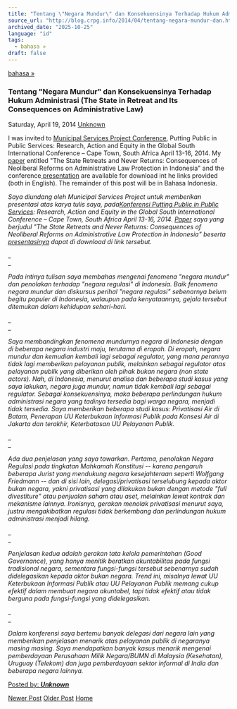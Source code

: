 ```yaml
---
title: "Tentang \"Negara Mundur\" dan Konsekuensinya Terhadap Hukum Administrasi (The State in Retreat and Its Consequences on Administrative Law) | Center for Regulation, Policy and Governance (CRPG)"
source_url: "http://blog.crpg.info/2014/04/tentang-negara-mundur-dan.html"
archived_date: "2025-10-25"
language: "id"
tags:
  - bahasa »
draft: false
---
```


[bahasa »](http://blog.crpg.info/search/label/bahasa)

###  Tentang "Negara Mundur" dan Konsekuensinya Terhadap Hukum Administrasi (The State in Retreat and Its Consequences on Administrative Law) 

Saturday, April 19, 2014  [ Unknown ](https://www.blogger.com/profile/00655928445009738553 "author profile")

I was invited to [Municipal Services Project Conference](http://www.municipalservicesproject.org/about-conference), Putting Public in Public Services: Research, Action and Equity in the Global South International Conference – Cape Town, South Africa April 13-16, 2014. My [paper](http://papers.ssrn.com/sol3/papers.cfm?abstract_id=2426804) entitled "The State Retreats and Never Returns: Consequences of Neoliberal Reforms on Administrative Law Protection in Indonesia" and the conference[ presentation](http://www.slideshare.net/movanet/presentation-33708982) are available for download int he links provided (both in English). The remainder of this post will be in Bahasa Indonesia.

  


_Saya diundang oleh Municipal Services Project untuk memberikan presentasi atas karya tulis saya, pada[Konferensi Putting Public in Public Services](http://www.municipalservicesproject.org/about-conference): Research, Action and Equity in the Global South International Conference – Cape Town, South Africa April 13-16, 2014. [Paper](http://papers.ssrn.com/sol3/papers.cfm?abstract_id=2426804) saya yang berjudul "The State Retreats and Never Returns: Consequences of Neoliberal Reforms on Administrative Law Protection in Indonesia" beserta[ presentasinya](http://www.slideshare.net/movanet/presentation-33708982) dapat di download di link tersebut._

_  
_

_Pada intinya tulisan saya membahas mengenai fenomena "negara mundur" dan penolakan terhadap "negara regulasi" di Indonesia. Baik fenomena negara mundur dan diskursus perihal "negara regulasi" sebenarnya belum begitu populer di Indonesia, walaupun pada kenyataannya, gejala tersebut ditemukan dalam kehidupan sehari-hari._

_  
_

_Saya membandingkan fenomena mundurnya negara di Indonesia dengan di beberapa negara industri maju, terutama di eropah. Di eropah, negara mundur dan kemudian kembali lagi sebagai regulator, yang mana perannya tidak lagi memberikan pelayanan publik, melainkan sebagai regulator atas pelayanan publik yang diberikan oleh pihak bukan negara (non state actors). Nah, di Indonesia, menurut analisa dan beberapa studi kasus yang saya lakukan, negara juga mundur, namun tidak kembali lagi sebagai regulator. Sebagai konsekuensinya, maka beberapa perlindungan hukum administrasi negara yang tadinya tersedia bagi warga negara, menjadi tidak tersedia. Saya memberikan beberapa studi kasus: Privatisasi Air di Batam, Penerapan UU Keterbukaan Informasi Publik pada Konsesi Air di Jakarta dan terakhir, Keterbatasan UU Pelayanan Publik._

_  
_

_Ada dua penjelasan yang saya tawarkan. Pertama, penolakan Negara Regulasi pada tingkatan Mahkamah Konstitusi -- karena pengaruh beberapa Jurist yang mendukung negara kesejahteraan seperti Wolfgang Friedmann -- dan di sisi lain, delegasi/privatisasi terselubung kepada aktor bukan negara, yakni privatisasi yang dilakukan bukan dengan metode "full divestiture" atau penjualan saham atau aset, melainkan lewat kontrak dan mekanisme lainnya. Ironisnya, gerakan menolak privatisasi menurut saya, justru mengakibatkan regulasi tidak berkembang dan perlindungan hukum administrasi menjadi hilang._

_  
_

_Penjelasan kedua adalah gerakan tata kelola pemerintahan (Good Governance), yang hanya menitik beratkan akuntabilitas pada fungsi tradisional negara, sementara fungsi-fungsi tersebut sebenarnya sudah didelegasikan kepada aktor bukan negara. Trend ini, misalnya lewat UU Keterbukaan Informasi Publik atau UU Pelayanan Publik memang cukup efektif dalam membuat negara akuntabel, tapi tidak efektif atau tidak berguna pada fungsi-fungsi yang didelegasikan._

_  
_

_Dalam konferensi saya bertemu banyak delegasi dari negara lain yang memberikan penjelasan menarik atas pelayanan publik di negaranya masing masing. Saya mendapatkan banyak kasus menarik mengenai pemberdayaan Perusahaan Milik Negara/BUMN di Malaysia (Kesehatan), Uruguay (Telekom) dan juga pemberdayaan sektor informal di India dan beberapa negara lainnya._

[ Posted by: _**Unknown**_ ](https://www.blogger.com/profile/00655928445009738553 "author profile")

[ ](https://www.blogger.com/email-post/1800407982648215581/6634263560260659768 "Email Post") [ ](https://www.blogger.com/post-edit.g?blogID=1800407982648215581&postID=6634263560260659768&from=pencil "Edit Post")

[Newer Post](http://blog.crpg.info/2014/08/47-action-plans-have-been-released-for.html "Newer Post") [Older Post](http://blog.crpg.info/2014/04/the-free-flow-principles-from-article-19.html "Older Post") [Home](http://blog.crpg.info/)
